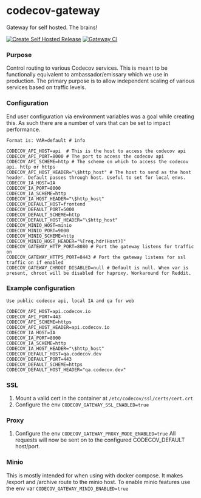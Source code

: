 # codecov-gateway
Gateway for self hosted. The brains!

[![Create Self Hosted Release](https://github.com/codecov/codecov-gateway/actions/workflows/self-hosted-release.yml/badge.svg)](https://github.com/codecov/codecov-gateway/actions/workflows/self-hosted-release.yml)
[![Gateway CI](https://github.com/codecov/codecov-gateway/actions/workflows/ci.yml/badge.svg?event=push)](https://github.com/codecov/codecov-gateway/actions/workflows/ci.yml)

### Purpose
Control routing to various Codecov services. This is meant to be functionally equivalent to ambassador/emissary which we use in production. The primary purpose is to allow independent scaling of various services based on traffic levels.

### Configuration
End user configuration via environment variables was a goal while creating this. As such there are a number of vars that can be set to impact performance.
```text
Format is: VAR=default # info

CODECOV_API_HOST=api  # This is the host to access the codecov api
CODECOV_API_PORT=8000 # The port to access the codecov api
CODECOV_API_SCHEME=http # The scheme on which to access the codecov api. http or https
CODECOV_API_HOST_HEADER="\$http_host" # The host to send as the host header. Default passes through host. Useful to set for local envs.
CODECOV_IA_HOST=IA
CODECOV_IA_PORT=8000
CODECOV_IA_SCHEME=http
CODECOV_IA_HOST_HEADER="\$http_host"
CODECOV_DEFAULT_HOST=frontend
CODECOV_DEFAULT_PORT=5000
CODECOV_DEFAULT_SCHEME=http
CODECOV_DEFAULT_HOST_HEADER="\$http_host"
CODECOV_MINIO_HOST=minio
CODECOV_MINIO_PORT=9000
CODECOV_MINIO_SCHEME=http
CODECOV_MINIO_HOST_HEADER="%[req.hdr(Host)]"
CODECOV_GATEWAY_HTTP_PORT=8080 # Port the gateway listens for traffic on
CODECOV_GATEWAY_HTTPS_PORT=8443 # Port the gateway listens for ssl traffic on if enabled
CODECOV_GATEWAY_CHROOT_DISABLED=null # Default is null. When var is present, chroot will be disabled for haproxy. Workaround for Reddit.
```
### Example configuration
```text
Use public codecov api, local IA and qa for web

CODECOV_API_HOST=api.codecov.io
CODECOV_API_PORT=443
CODECOV_API_SCHEME=https 
CODECOV_API_HOST_HEADER=api.codecov.io
CODECOV_IA_HOST=IA
CODECOV_IA_PORT=8000
CODECOV_IA_SCHEME=http
CODECOV_IA_HOST_HEADER="\$http_host"
CODECOV_DEFAULT_HOST=qa.codecov.dev
CODECOV_DEFAULT_PORT=443
CODECOV_DEFAULT_SCHEME=https
CODECOV_DEFAULT_HOST_HEADER="qa.codecov.dev"
```

### SSL
1. Mount a valid cert in the container at `/etc/codecov/ssl/certs/cert.crt`
2. Configure the env `CODECOV_GATEWAY_SSL_ENABLED=true` 

### Proxy
1. Configure the env `CODECOV_GATEWAY_PROXY_MODE_ENABLED=true`
All requests will now be sent on to the configured CODECOV_DEFAULT host/port.

### Minio
This is mostly intended for when using with docker compose. It makes /export and /archive route to the minio host. To enable minio features use the env var `CODECOV_GATEWAY_MINIO_ENABLED=true`
